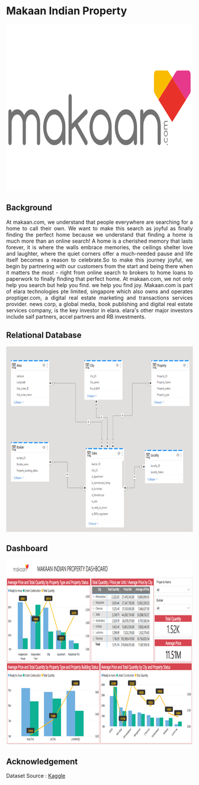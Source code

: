 # Makaan Indian Property
<img src="https://github.com/Bayunova28/Makaan_Indian_Property/blob/master/makaan-com-logo-vector.png" height="450" width="1100">

## Background
<p align=justify>At makaan.com, we understand that people everywhere are searching for a home to call their own. We want to make this search as joyful as finally finding 
the perfect home because we understand that finding a home is much more than an online search! A home is a cherished memory that lasts forever, it is where the walls 
embrace memories, the ceilings shelter love and laughter, where the quiet corners offer a much-needed pause and life itself becomes a reason to celebrate.So to make this 
journey joyful, we begin by partnering with our customers from the start and being there when it matters the most - right from online search to brokers to home loans to 
paperwork to finally finding that perfect home. At makaan.com, we not only help you search but help you find. we help you find joy. Makaan.com is part of elara 
technologies pte limited, singapore which also owns and operates proptiger.com, a digital real estate marketing and transactions services provider. news corp, a global 
media, book publishing and digital real estate services company, is the key investor in elara. elara's other major investors include saif partners, accel partners and RB 
investments.<p>

## Relational Database
<img src="https://github.com/Bayunova28/Makaan_Indian_Property/blob/master/relational-database.png" height="500" width="1100">

## Dashboard
<img src="https://github.com/Bayunova28/Makaan_Indian_Property/blob/master/dashboard-report.png" height="500" width="1100">

## Acknowledgement
Dataset Source : [Kaggle](https://www.kaggle.com/datasets/manishmathias/residential-property-price-indian-cities-dataset)
